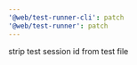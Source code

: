 ```yaml
---
'@web/test-runner-cli': patch
'@web/test-runner': patch
---
```


strip test session id from test file
